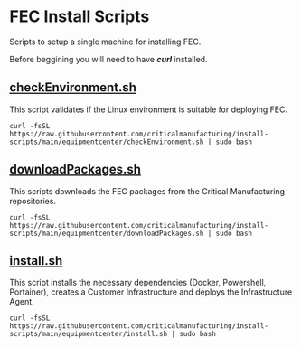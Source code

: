 # FEC Install Scripts
Scripts to setup a single machine for installing FEC.


Before beggining you will need to have ***curl*** installed.

## [checkEnvironment.sh](https://raw.githubusercontent.com/criticalmanufacturing/install-scripts/main/equipmentcenter/checkEnvironment.sh "checkEnvironment.sh")

This script validates if the Linux environment is suitable for deploying FEC.

```
curl -fsSL https://raw.githubusercontent.com/criticalmanufacturing/install-scripts/main/equipmentcenter/checkEnvironment.sh | sudo bash
```


## [downloadPackages.sh](https://raw.githubusercontent.com/criticalmanufacturing/install-scripts/main/equipmentCenter/downloadPackages.sh "downloadPackages.sh")

This scripts downloads the FEC packages from the Critical Manufacturing repositories.

```
curl -fsSL https://raw.githubusercontent.com/criticalmanufacturing/install-scripts/main/equipmentcenter/downloadPackages.sh | sudo bash
```


## [install.sh](https://raw.githubusercontent.com/criticalmanufacturing/install-scripts/main/equipmentCenter/install.sh "install.sh")

This script installs the necessary dependencies (Docker, Powershell, Portainer), creates a Customer Infrastructure and deploys the Infrastructure Agent.

```
curl -fsSL https://raw.githubusercontent.com/criticalmanufacturing/install-scripts/main/equipmentcenter/install.sh | sudo bash
```


